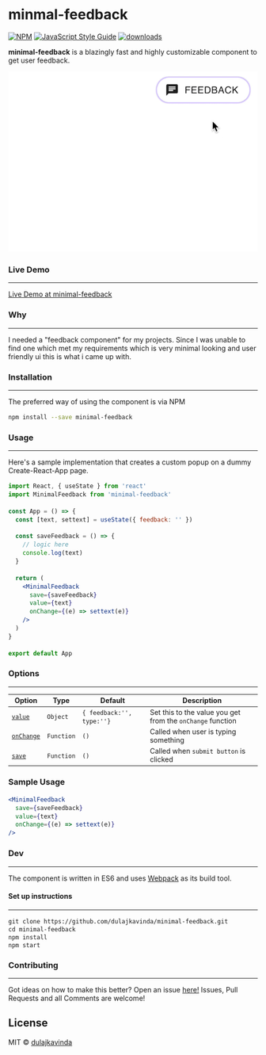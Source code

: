 # minmal-feedback

[![NPM](https://img.shields.io/npm/v/minimal-feedback.svg)](https://www.npmjs.com/package/minimal-feedback) [![JavaScript Style Guide](https://img.shields.io/badge/code_style-standard-brightgreen.svg)](https://standardjs.com) [ ![downloads](https://img.shields.io/npm/dt/pdf-lecture.svg)](https://www.npmjs.com/package/minimal-feedback)

**minimal-feedback** is a blazingly fast and highly customizable component to get user feedback.

<p align="center">
  <img src="src/demo.gif" alt="animated" />
</p>

### Live Demo

---

[Live Demo at minimal-feedback](http://dulajkavinda.me/minimal-feedback/)

### Why

---

I needed a "feedback component" for my projects. Since I was unable to find one which met my requirements which is very minimal looking and user friendly ui this is what i came up with.

### Installation

---

The preferred way of using the component is via NPM

```bash
npm install --save minimal-feedback
```

### Usage

---

Here's a sample implementation that creates a custom popup on a dummy Create-React-App page.

```jsx
import React, { useState } from 'react'
import MinimalFeedback from 'minimal-feedback'

const App = () => {
  const [text, settext] = useState({ feedback: '' })

  const saveFeedback = () => {
    // logic here
    console.log(text)
  }

  return (
    <MinimalFeedback
      save={saveFeedback}
      value={text}
      onChange={(e) => settext(e)}
    />
  )
}

export default App
```

### Options

---

| Option                  | Type       | Default                   | Description                                                |
| ----------------------- | ---------- | ------------------------- | ---------------------------------------------------------- |
| [`value`](#value)       | `Object`   | `{ feedback:'', type:''}` | Set this to the value you get from the `onChange` function |
| [`onChange`](#onChange) | `Function` | `()`                      | Called when user is typing something                       |
| [`save`](#save)         | `Function` | `()`                      | Called when `submit button` is clicked                     |

### Sample Usage

```jsx
<MinimalFeedback
  save={saveFeedback}
  value={text}
  onChange={(e) => settext(e)}
/>
```

### Dev

---

The component is written in ES6 and uses [Webpack](http://webpack.github.io/) as its build tool.

#### Set up instructions

---

```
git clone https://github.com/dulajkavinda/minimal-feedback.git
cd minimal-feedback
npm install
npm start
```

### Contributing

---

Got ideas on how to make this better? Open an issue [here!](https://github.com/dulajkavinda/minimal-feedback/issues)
Issues, Pull Requests and all Comments are welcome!

## License

MIT © [dulajkavinda](https://github.com/dulajkavinda/minimal-feedback/blob/master/LICENSE)
